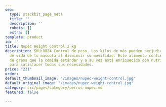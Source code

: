 ```yaml
---
seo:
  type: stackbit_page_meta
  title: ''
  description: ''
  robots: []
  extra: []
template: product
id: ''
title: Nupec Weight Control 2 kg
description: SKU:OO24 Control de peso. Los kilos de más pueden perjudicar la calidad
  de vida de tu mascota al disminuir su movilidad. Este alimento contiene menor cantidad
  de grasa que la comida estándar y a su vez está enriquecido con nutrientes esenciales
  para satisfacer todas sus necesidades.
price: "231"
order: 
default_thumbnail_image: "/images/nupec-weight-control.jpg"
default_original_image: "/images/nupec-weight-control.jpg"
category: src/pages/category/perros-nupec.md
featured: false

---
```

